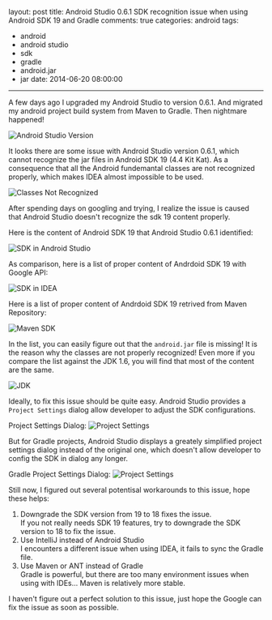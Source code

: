 layout: post
title: Android Studio 0.6.1 SDK recognition issue when using Android SDK 19 and Gradle
comments: true
categories: android
tags:
  - android
  - android studio
  - sdk
  - gradle
  - android.jar
  - jar
date: 2014-06-20 08:00:00
---
A few days ago I upgraded my Android Studio to version 0.6.1. And migrated my android project build system from Maven to Gradle. Then nightmare happened!

![Android Studio Version](/blog/2014/06/20/android-studio-0-dot-6-1-sdk-recognition-issue-when-using-android-sdk-19-and-gradle/android_studio_version.png)

It looks there are some issue with Android Studio version 0.6.1, which cannot recognize the jar files in Android SDK 19 (4.4 Kit Kat). As a consequence that all the Android fundemantal classes are not recognized properly, which makes IDEA almost impossible to be used.

![Classes Not Recognized](/blog/2014/06/20/android-studio-0-dot-6-1-sdk-recognition-issue-when-using-android-sdk-19-and-gradle/classes_not_recognized.png)

After spending days on googling and trying, I realize the issue is caused that Android Studio doesn't recognize the sdk 19 content properly.

Here is the content of Android SDK 19 that Android Studio 0.6.1 identified:

![SDK in Android Studio](/blog/2014/06/20/android-studio-0-dot-6-1-sdk-recognition-issue-when-using-android-sdk-19-and-gradle/sdk_in_android_studio.png)

As comparison, here is a list of proper content of Andrdoid SDK 19 with Google API:

![SDK in IDEA](/blog/2014/06/20/android-studio-0-dot-6-1-sdk-recognition-issue-when-using-android-sdk-19-and-gradle/sdk_in_idea.png)

Here is a list of proper content of Andrdoid SDK 19 retrived from Maven Repository:

![Maven SDK](/blog/2014/06/20/android-studio-0-dot-6-1-sdk-recognition-issue-when-using-android-sdk-19-and-gradle/maven_sdk_in_idea.png)

In the list, you can easily figure out that the `android.jar` file is missing! It is the reason why the classes are not properly recognized! Even more if you compare the list against the JDK 1.6, you will find that most of the content are the same. 

![JDK](/blog/2014/06/20/android-studio-0-dot-6-1-sdk-recognition-issue-when-using-android-sdk-19-and-gradle/jdk.png)

Ideally, to fix this issue should be quite easy. Android Studio provides a `Project Settings` dialog allow developer to adjust the SDK configurations. 

Project Settings Dialog:
![Project Settings](/blog/2014/06/20/android-studio-0-dot-6-1-sdk-recognition-issue-when-using-android-sdk-19-and-gradle/project_settings.png)

But for Gradle projects, Android Studio displays a greately simplified project settings dialog instead of the original one, which doesn't allow developer to config the SDK in dialog any longer.

Gradle Project Settings Dialog:
![Project Settings](/blog/2014/06/20/android-studio-0-dot-6-1-sdk-recognition-issue-when-using-android-sdk-19-and-gradle/gradle_project_settings.png)

Still now, I figured out several potentisal workarounds to this issue, hope these helps:

1. Downgrade the SDK version from 19 to 18 fixes the issue.  
  If you not really needs SDK 19 features, try to downgrade the SDK version to 18 to fix the issue.
2. Use IntelliJ instead of Android Studio  
  I encounters a different issue when using IDEA, it fails to sync the Gradle file.
3. Use Maven or ANT instead of Gradle  
  Gradle is powerful, but there are too many environment issues when using with IDEs... Maven is relatively more stable.

I haven't figure out a perfect solution to this issue, just hope the Google can fix the issue as soon as possible.

